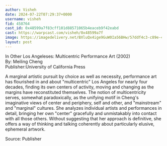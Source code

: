 ```yaml
---
author: Visheh
date: 2024-07-22T07:29:37+0000
username: visheh
fid: 458764
cast_id: 0x48599a7f83cff101d88571065b4eaceb9f42eabd
cast: https://warpcast.com/visheh/0x48599a7f
image: https://imagedelivery.net/BXluQx4ige9GuW0Ia56BHw/57ddf4c3-c89e-4a5f-dcaa-770700bf8000/original
layout: post
---
```

In Other Los Angeleses: Multicentric Performance Art (2002)   
By: Meiling Cheng  
Publisher:University of California Press  
  
A marginal artistic pursuit by choice as well as necessity, performance art has flourished in and about "multicentric" Los Angeles for nearly four decades, finding its own centers of activity, moving and changing as the margins have reconstituted themselves. The notion of multicentricity serves, somewhat paradoxically, as the unifying motif in Cheng's imaginative views of center and periphery, self and other, and "mainstream" and "marginal" cultures. She analyzes individual artists and performances in detail, bringing her own "center" gracefully and unmistakably into contact with all those others. Without suggesting that her approach is definitive, she offers a way of thinking and talking coherently about particularly elusive, ephemeral artwork.  
  
  
Source: Publisher  

<img src='https://imagedelivery.net/BXluQx4ige9GuW0Ia56BHw/57ddf4c3-c89e-4a5f-dcaa-770700bf8000/original' alt='' referrerpolicy='no-referrer'/>